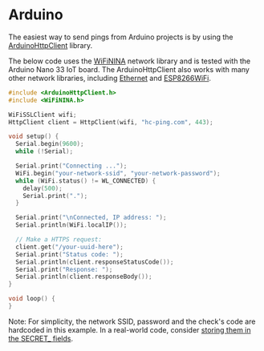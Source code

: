 # Arduino

The easiest way to send pings from Arduino projects is by using the
[ArduinoHttpClient](https://github.com/arduino-libraries/ArduinoHttpClient) library.

The below code uses the [WiFiNINA](https://www.arduino.cc/reference/en/libraries/wifinina/)
network library and is tested with the Arduino Nano 33 IoT board. The
ArduinoHttpClient also works with many other network libraries,
including [Ethernet](https://github.com/arduino-libraries/Ethernet) and
[ESP8266WiFi](https://arduino-esp8266.readthedocs.io/en/latest/esp8266wifi/readme.html).

```c
#include <ArduinoHttpClient.h>
#include <WiFiNINA.h>

WiFiSSLClient wifi;
HttpClient client = HttpClient(wifi, "hc-ping.com", 443);

void setup() {
  Serial.begin(9600);
  while (!Serial);

  Serial.print("Connecting ...");
  WiFi.begin("your-network-ssid", "your-network-password");
  while (WiFi.status() != WL_CONNECTED) {
    delay(500);
    Serial.print(".");
  }

  Serial.print("\nConnected, IP address: ");
  Serial.println(WiFi.localIP());

  // Make a HTTPS request:
  client.get("/your-uuid-here");
  Serial.print("Status code: ");
  Serial.println(client.responseStatusCode());
  Serial.print("Response: ");
  Serial.println(client.responseBody());
}

void loop() {
}
```

Note: For simplicity, the network SSID, password and the
check's code are hardcoded in this example. In a real-world code, consider
[storing them in the SECRET_ fields](https://docs.arduino.cc/arduino-cloud/tutorials/store-your-sensitive-data-safely-when-sharing).
